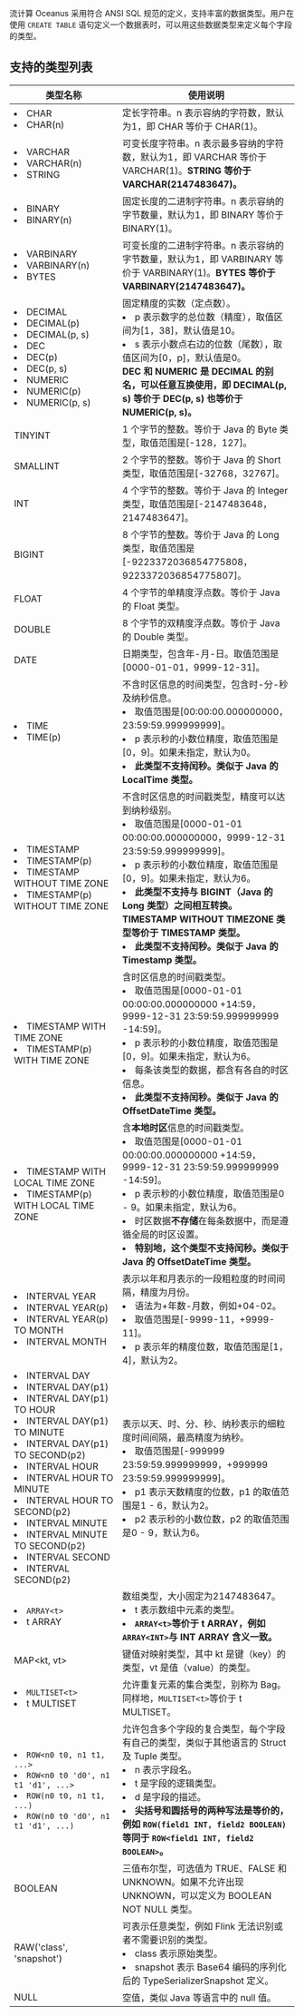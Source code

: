 流计算 Oceanus 采用符合 ANSI SQL 规范的定义，支持丰富的数据类型。用户在使用 `CREATE TABLE` 语句定义一个数据表时，可以用这些数据类型来定义每个字段的类型。

## 支持的类型列表
<table>
<thead>
<tr>
<th width="38%">类型名称</th>
<th width="70%">使用说明</th>
</tr>
</thead>
<tbody><tr>
<td><li>CHAR</li><li>CHAR(n)</li></td>
<td>定长字符串。n 表示容纳的字符数，默认为1，即 CHAR 等价于 CHAR(1)。</td>
</tr>
<tr>
<td><li>VARCHAR</li><li>VARCHAR(n)</li><li>STRING</li></td>
<td>可变长度字符串。n 表示最多容纳的字符数，默认为1，即 VARCHAR 等价于 VARCHAR(1)。<b>STRING 等价于 VARCHAR(2147483647)。</td>
</tr>
<tr>
<td><li>BINARY</li><li>BINARY(n)</li></td>
<td>固定长度的二进制字符串。n 表示容纳的字节数量，默认为1，即 BINARY 等价于 BINARY(1)。</td>
</tr>
<tr>
<td><li>VARBINARY</li><li>VARBINARY(n)</li><li>BYTES</li></td>
<td>可变长度的二进制字符串。n 表示容纳的字节数量，默认为1，即 VARBINARY 等价于 VARBINARY(1)。<b>BYTES 等价于 VARBINARY(2147483647)。</td>
</tr>
<tr>
<td><li>DECIMAL</li><li>DECIMAL(p)</li><li>DECIMAL(p, s)</li><li>DEC</li><li>DEC(p)</li><li>DEC(p, s)</li><li>NUMERIC</li><li>NUMERIC(p)</li><li>NUMERIC(p, s)</li></td>
<td>固定精度的实数（定点数）。<li>p 表示数字的总位数（精度），取值区间为[1，38]，默认值是10。<li>s 表示小数点右边的位数（尾数），取值区间为[0，p]，默认值是0。<br><b>DEC 和 NUMERIC 是 DECIMAL 的别名，可以任意互换使用，即 DECIMAL(p, s) 等价于 DEC(p, s) 也等价于 NUMERIC(p, s)。</td>
</tr>
<tr>
<td>TINYINT</td>
<td>1 个字节的整数。等价于 Java 的 Byte 类型，取值范围是[-128，127]。</td>
</tr>
<tr>
<td>SMALLINT</td>
<td>2 个字节的整数。等价于 Java 的 Short 类型，取值范围是[-32768，32767]。</td>
</tr>
<tr>
<td>INT</td>
<td>4 个字节的整数。等价于 Java 的 Integer 类型，取值范围是[-2147483648，2147483647]。</td>
</tr>
<tr>
<td>BIGINT</td>
<td>8 个字节的整数。等价于 Java 的 Long 类型，取值范围是[-9223372036854775808，9223372036854775807]。</td>
</tr>
<tr>
<td>FLOAT</td>
<td>4 个字节的单精度浮点数。等价于 Java 的 Float 类型。</td>
</tr>
<tr>
<td>DOUBLE</td>
<td>8 个字节的双精度浮点数。等价于 Java 的 Double 类型。</td>
</tr>
<tr>
<td>DATE</td>
<td>日期类型，包含年-月-日。取值范围是[0000-01-01，9999-12-31]。</td>
</tr>
<tr>
<td><li>TIME</li><li>TIME(p)</li></td>
<td>不含时区信息的时间类型，包含时-分-秒及纳秒信息。<li>取值范围是[00:00:00.000000000，23:59:59.999999999]。<li>p 表示秒的小数位精度，取值范围是[0，9]。如果未指定，默认为0。<li><strong>此类型不支持闰秒。类似于 Java 的 LocalTime 类型。</td>
</tr>
<tr>
<td><li>TIMESTAMP</li><li>TIMESTAMP(p)</li><li>TIMESTAMP WITHOUT TIME ZONE</li><li>TIMESTAMP(p) WITHOUT TIME ZONE</li></td>
<td>不含时区信息的时间戳类型，精度可以达到纳秒级别。<li>取值范围是[0000-01-01 00:00:00.000000000，9999-12-31 23:59:59.999999999]。<li>p 表示秒的小数位精度，取值范围是[0，9]。如果未指定，默认为6。<li><strong>此类型不支持与 BIGINT（Java 的 Long 类型）之间相互转换。TIMESTAMP WITHOUT TIMEZONE 类型等价于 TIMESTAMP 类型。<li>此类型不支持闰秒。类似于 Java 的 Timestamp 类型。</td>
</tr>
<tr>
<td><li>TIMESTAMP WITH TIME ZONE</li><li>TIMESTAMP(p) WITH TIME ZONE</li></td>
<td>含时区信息的时间戳类型。<li>取值范围是[0000-01-01 00:00:00.000000000 +14:59，9999-12-31 23:59:59.999999999 -14:59]。<li>p 表示秒的小数位精度，取值范围是[0，9]。如果未指定，默认为6。<li>每条该类型的数据，都含有各自的时区信息。<li><strong>此类型不支持闰秒。类似于 Java 的 OffsetDateTime 类型。</td>
</tr>
<tr>
<td><li>TIMESTAMP WITH LOCAL TIME ZONE</li><li>TIMESTAMP(p) WITH LOCAL TIME ZONE</li></td>
<td>含<strong>本地时区</strong>信息的时间戳类型。<li>取值范围是[0000-01-01 00:00:00.000000000 +14:59，9999-12-31 23:59:59.999999999 -14:59]。<li>p 表示秒的小数位精度，取值范围是0 - 9。如果未指定，默认为6。<li>时区数据<strong>不存储</strong>在每条数据中，而是遵循全局的时区设置。<li><strong>特别地，这个类型不支持闰秒。类似于 Java 的 OffsetDateTime 类型。</td>
</tr>
<tr>
<td><li>INTERVAL YEAR</li><li>INTERVAL YEAR(p)</li><li>INTERVAL YEAR(p) TO MONTH</li><li>INTERVAL MONTH</li></td>
<td>表示以年和月表示的一段粗粒度的时间间隔，精度为月份。<li>语法为+年数-月数，例如+04-02。<li>取值范围是[-9999-11，+9999-11]。<li>p 表示年的精度位数，取值范围是[1，4]，默认为2。</td>
</tr>
<tr>
<td><li>INTERVAL DAY</li><li>INTERVAL DAY(p1)</li><li>INTERVAL DAY(p1) TO HOUR</li><li>INTERVAL DAY(p1) TO MINUTE</li><li>INTERVAL DAY(p1) TO SECOND(p2)</li><li>INTERVAL HOUR</li><li>INTERVAL HOUR TO MINUTE</li><li>INTERVAL HOUR TO SECOND(p2)<li> INTERVAL MINUTE</li><li>INTERVAL MINUTE TO SECOND(p2)</li><li>INTERVAL SECOND</li><li>INTERVAL SECOND(p2)</li></td>
<td>表示以天、时、分、秒、纳秒表示的细粒度时间间隔，最高精度为纳秒。<li>取值范围是[-999999 23:59:59.999999999，+999999 23:59:59.999999999]。<li>p1 表示天数精度的位数，p1 的取值范围是1 - 6，默认为2。<li>p2 表示秒的小数位数，p2 的取值范围是0 - 9，默认为6。</td>
</tr>
<tr>
<td><li><code>ARRAY&lt;t&gt;</code></li><li>t ARRAY</li></td>
<td>数组类型，大小固定为2147483647。<li>t 表示数组中元素的类型。<li><strong><code>ARRAY&lt;t&gt;</code>等价于 t ARRAY，例如<code>ARRAY&lt;INT&gt;</code>与 INT ARRAY 含义一致。</td>
</tr>
<tr>
<td>MAP&lt;kt, vt&gt;</td>
<td>键值对映射类型，其中 kt 是键（key）的类型，vt 是值（value）的类型。</td>
</tr>
<tr>
<td><li><code>MULTISET&lt;t&gt;</code></li><li>t MULTISET</li></td>
<td>允许重复元素的集合类型，别称为 Bag。同样地，<code>MULTISET&lt;t&gt;</code>等价于 t MULTISET。</td>
</tr>
<tr>
<td><li><code>ROW&lt;n0 t0, n1 t1, ...&gt;</code></li><li><code>ROW&lt;n0 t0 'd0', n1 t1 'd1', ...&gt;</code></li><li><code>ROW(n0 t0, n1 t1, ...)</code></li><li><code>ROW(n0 t0 'd0', n1 t1 'd1', ...)</code></li></td>
<td>允许包含多个字段的复合类型，每个字段有自己的类型，类似于其他语言的 Struct 及 Tuple 类型。<li>n 表示字段名。<li>t 是字段的逻辑类型。<li>d 是字段的描述。<li><strong>尖括号和圆括号的两种写法是等价的，例如 <code>ROW(field1 INT, field2 BOOLEAN)</code> 等同于 <code>ROW&lt;field1 INT, field2 BOOLEAN&gt;</code>。</td>
</tr>
<tr>
<td>BOOLEAN</td>
<td>三值布尔型，可选值为 TRUE、FALSE 和 UNKNOWN。如果不允许出现 UNKNOWN，可以定义为 BOOLEAN NOT NULL 类型。</td>
</tr>
<tr>
<td>RAW('class', 'snapshot')</td>
<td>可表示任意类型，例如 Flink 无法识别或者不需要识别的类型。<li>class 表示原始类型。<li>snapshot 表示 Base64 编码的序列化后的 TypeSerializerSnapshot 定义。</td>
</tr>
<tr>
<td>NULL</td>
<td>空值，类似 Java 等语言中的 null 值。</td>
</tr>
</tbody></table>
